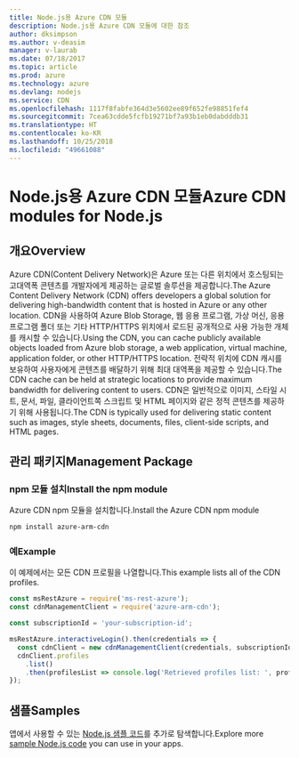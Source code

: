 ```yaml
---
title: Node.js용 Azure CDN 모듈
description: Node.js용 Azure CDN 모듈에 대한 참조
author: dksimpson
ms.author: v-deasim
manager: v-laurab
ms.date: 07/18/2017
ms.topic: article
ms.prod: azure
ms.technology: azure
ms.devlang: nodejs
ms.service: CDN
ms.openlocfilehash: 1117f8fabfe364d3e5602ee89f652fe98851fef4
ms.sourcegitcommit: 7cea63cdde5fcfb19271bf7a93b1eb0dabdddb31
ms.translationtype: HT
ms.contentlocale: ko-KR
ms.lasthandoff: 10/25/2018
ms.locfileid: "49661088"
---
```

# <a name="azure-cdn-modules-for-nodejs"></a><span data-ttu-id="7749c-103">Node.js용 Azure CDN 모듈</span><span class="sxs-lookup"><span data-stu-id="7749c-103">Azure CDN modules for Node.js</span></span>

## <a name="overview"></a><span data-ttu-id="7749c-104">개요</span><span class="sxs-lookup"><span data-stu-id="7749c-104">Overview</span></span>

<span data-ttu-id="7749c-105">Azure CDN(Content Delivery Network)은 Azure 또는 다른 위치에서 호스팅되는 고대역폭 콘텐츠를 개발자에게 제공하는 글로벌 솔루션을 제공합니다.</span><span class="sxs-lookup"><span data-stu-id="7749c-105">The Azure Content Delivery Network (CDN) offers developers a global solution for delivering high-bandwidth content that is hosted in Azure or any other location.</span></span> <span data-ttu-id="7749c-106">CDN을 사용하여 Azure Blob Storage, 웹 응용 프로그램, 가상 머신, 응용 프로그램 폴더 또는 기타 HTTP/HTTPS 위치에서 로드된 공개적으로 사용 가능한 개체를 캐시할 수 있습니다.</span><span class="sxs-lookup"><span data-stu-id="7749c-106">Using the CDN, you can cache publicly available objects loaded from Azure blob storage, a web application, virtual machine, application folder, or other HTTP/HTTPS location.</span></span> <span data-ttu-id="7749c-107">전략적 위치에 CDN 캐시를 보유하여 사용자에게 콘텐츠를 배달하기 위해 최대 대역폭을 제공할 수 있습니다.</span><span class="sxs-lookup"><span data-stu-id="7749c-107">The CDN cache can be held at strategic locations to provide maximum bandwidth for delivering content to users.</span></span> <span data-ttu-id="7749c-108">CDN은 일반적으로 이미지, 스타일 시트, 문서, 파일, 클라이언트쪽 스크립트 및 HTML 페이지와 같은 정적 콘텐츠를 제공하기 위해 사용됩니다.</span><span class="sxs-lookup"><span data-stu-id="7749c-108">The CDN is typically used for delivering static content such as images, style sheets, documents, files, client-side scripts, and HTML pages.</span></span>

## <a name="management-package"></a><span data-ttu-id="7749c-109">관리 패키지</span><span class="sxs-lookup"><span data-stu-id="7749c-109">Management Package</span></span>

### <a name="install-the-npm-module"></a><span data-ttu-id="7749c-110">npm 모듈 설치</span><span class="sxs-lookup"><span data-stu-id="7749c-110">Install the npm module</span></span>

<span data-ttu-id="7749c-111">Azure CDN npm 모듈을 설치합니다.</span><span class="sxs-lookup"><span data-stu-id="7749c-111">Install the Azure CDN npm module</span></span>

```bash
npm install azure-arm-cdn
```

### <a name="example"></a><span data-ttu-id="7749c-112">예</span><span class="sxs-lookup"><span data-stu-id="7749c-112">Example</span></span>

<span data-ttu-id="7749c-113">이 예제에서는 모든 CDN 프로필을 나열합니다.</span><span class="sxs-lookup"><span data-stu-id="7749c-113">This example lists all of the CDN profiles.</span></span>

```javascript
const msRestAzure = require('ms-rest-azure');
const cdnManagementClient = require('azure-arm-cdn');

const subscriptionId = 'your-subscription-id';

msRestAzure.interactiveLogin().then(credentials => {
  const cdnClient = new cdnManagementClient(credentials, subscriptionId);
  cdnClient.profiles
    .list()
    .then(profilesList => console.log('Retrieved profiles list: ', profilesList));
});
```

## <a name="samples"></a><span data-ttu-id="7749c-114">샘플</span><span class="sxs-lookup"><span data-stu-id="7749c-114">Samples</span></span>

<span data-ttu-id="7749c-115">앱에서 사용할 수 있는 [Node.js 샘플 코드](https://azure.microsoft.com/resources/samples/?platform=nodejs)를 추가로 탐색합니다.</span><span class="sxs-lookup"><span data-stu-id="7749c-115">Explore more [sample Node.js code](https://azure.microsoft.com/resources/samples/?platform=nodejs) you can use in your apps.</span></span>

